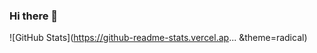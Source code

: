 ### Hi there 👋

<!--
**abhiram576/abhiram576** is a ✨ _special_ ✨ repository because its `README.md` (this file) appears on your GitHub profile.

Here are some ideas to get you started:

- 🔭 I’m currently working on python projects
- 👯 I’m looking to collaborate on ...Data science projects
- 🤔 I’m looking for help with ... learning advanced python
- 💬 Ask me about... python concepts
- 📫 How to reach me:... abhiram.eeda@gmail.com or linkedin- @ [Sai Abhiram](www.linkedin.com/in/sai-abhiram-eeda-6463131b2)
- 😄 Pronouns: He/ His
- ⚡ Fun fact: ... A chef's toque contains 100 folds
-->
![GitHub Stats](https://github-readme-stats.vercel.ap... &theme=radical)
